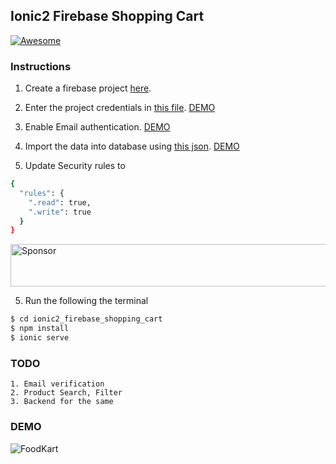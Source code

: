## Ionic2 Firebase Shopping Cart
[![Awesome](https://cdn.rawgit.com/sindresorhus/awesome/d7305f38d29fed78fa85652e3a63e154dd8e8829/media/badge.svg)](https://github.com/arjunsk/ionic-firebase-shopping-cart)

### Instructions

1. Create a firebase project [here](https://console.firebase.google.com/).

2. Enter the project credentials in [this file](/src/app/app.module.ts). [DEMO](/DEMO/demo_firebase_cred.png)

3. Enable Email authentication. [DEMO](/DEMO/demo_email_auth.png)

4. Import the data into database using [this json](/FIREBASE_DATA/dekene-export.json). [DEMO](/DEMO/demo_import_json.png)

5. Update Security rules to 
```bash
{
  "rules": {
   	".read": true,
  	".write": true
  }
}
```

<a target='_blank' rel='nofollow' href='https://app.codesponsor.io/link/kpPTfcZs2AmDLYbvJ42HTnR3/arjunsk/ionic2_firebase_shopping_cart'>
  <img alt='Sponsor' width='888' height='68' src='https://app.codesponsor.io/embed/kpPTfcZs2AmDLYbvJ42HTnR3/arjunsk/ionic2_firebase_shopping_cart.svg' />
</a>

5. Run the following the terminal

```bash
$ cd ionic2_firebase_shopping_cart
$ npm install 
$ ionic serve
```
### TODO

    1. Email verification
    2. Product Search, Filter
    3. Backend for the same


### DEMO
![FoodKart ](/DEMO/ionic2_shopping_cart.gif)

